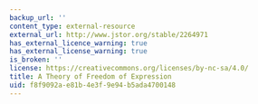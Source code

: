 ```yaml
---
backup_url: ''
content_type: external-resource
external_url: http://www.jstor.org/stable/2264971
has_external_licence_warning: true
has_external_license_warning: true
is_broken: ''
license: https://creativecommons.org/licenses/by-nc-sa/4.0/
title: A Theory of Freedom of Expression
uid: f8f9092a-e81b-4e3f-9e94-b5ada4700148
---
```

